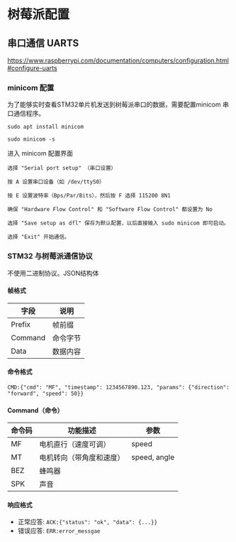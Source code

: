 # 树莓派配置

## 串口通信 UARTS

https://www.raspberrypi.com/documentation/computers/configuration.html#configure-uarts

### minicom 配置

为了能够实时查看STM32单片机发送到树莓派串口的数据，需要配置minicom 串口通信程序。

```shell
sudo apt install minicom

sudo minicom -s
```

进入 minicom 配置界面

```
选择 "Serial port setup" （串口设置）

按 A 设置串口设备（如 /dev/ttyS0）

按 E 设置波特率（Bps/Par/Bits），然后按 F 选择 115200 8N1

确保 "Hardware Flow Control" 和 "Software Flow Control" 都设置为 No

选择 "Save setup as dfl" 保存为默认配置，以后直接输入 sudo minicom 即可启动。

选择 "Exit" 开始通信。
```

### STM32 与树莓派通信协议

不使用二进制协议。JSON结构体

#### 帧格式

| 字段      | 说明         |
|-----------|--------------|
| Prefix    | 帧前缀       |
| Command   | 命令字节     |
| Data      | 数据内容     |


#### 命令格式

```
CMD:{"cmd": "MF", "timestamp": 1234567890.123, "params": {"direction": "forward", "speed": 50}}
```
#### Command（命令）

| 命令码  | 功能描述                    | 参数  |
|--------|-----------------------------|--------|
| MF   | 电机直行（速度可调）         |  speed   |
| MT   | 电机转向（带角度和速度）     | speed, angle   |
| BEZ   | 蜂鸣器                      |    |
| SPK   | 声音                        |    |

#### 响应格式

- 正常应答: `ACK:{"status": "ok", "data": {...}}`
- 错误应答: `ERR:error_messgae`


